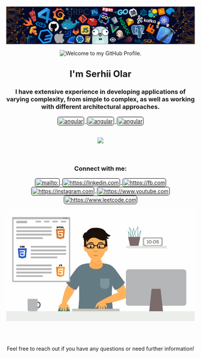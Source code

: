 <img align="center" src="https://raw.githubusercontent.com/seriy825/seriy825/main/h1.png" alt="" /></div>

<p align='center' style='margin: 16px 4px 8px;'>
    <img src="https://readme-typing-svg.herokuapp.com?font=Fira+Code&pause=1000&color=54A6FF&center=true&vCenter=true&multiline=true&width=710&height=70&lines=Welcome+to+my+GitHub+Profile" alt="Welcome to my GitHub Profile." />
</p>

<h1 align="center" style='margin: 32px 4px 8px; font-size: 24px;'>I'm Serhii Olar</h3>
<h3 align="center">I have extensive experience in developing applications of varying complexity, from simple to complex, as well as working with different architectural approaches.</h4>
<p align="center" style='margin: 16px 4px 32px;'>
        <a href="https://laravel.com" target="_blank" rel="noreferrer">
            <img src="https://github.com/marwin1991/profile-technology-icons/assets/25181517/afcf1c98-544e-41fb-bf44-edba5e62809a.png" alt="angular" width="80" height="80" style="background: #ffffff; border-radius: 5px; border: 1px solid #000000; margin: 0 2px; padding: 2px;" />
        </a>
  <a href="https://vuejs.org" target="_blank" rel="noreferrer">
            <img src="https://user-images.githubusercontent.com/25181517/117448124-a2da9800-af3e-11eb-85d2-bd1b69b65603.png" alt="angular" width="80" height="80" style="background: #ffffff; border-radius: 5px; border: 1px solid #000000; margin: 0 2px; padding: 2px;" />
        </a>
  <a href="#" target="_blank" rel="noreferrer">
            <img src="https://github-production-user-asset-6210df.s3.amazonaws.com/62091613/261395532-b40892ef-efb8-4b0e-a6b5-d1cfc2f3fc35.png" alt="angular" width="80" height="80" style="background: #ffffff; border-radius: 5px; border: 1px solid #000000; margin: 0 2px; padding: 2px;" />
        </a>
</p>
<p align="center">
    <a href="#">
        <img src="https://skillicons.dev/icons?i=alpinejs,aws,azure,babel,bash,bitbucket,bootstrap,cloudflare,css,docker,figma,firebase,git,github,gitlab,gulp,heroku,html,htmx,ai,instagram,js,jquery,kubernetes,less,linkedin,mysql,react,nextjs,nginx,npm,nuxtjs,php,pinia,postgres,postman,redis,ts,vuetify,webpack,yarn " />
    </a>
</p>

<br>
<h3 align='center'>Connect with me:</h3>
<p align='center' style='margin: 16px 4px 8px;'>
        <a href="mailto:" target="blank" rel="noreferrer">
            <img align="center" src="https://www.vectorlogo.zone/logos/gmail/gmail-icon.svg" alt="mailto:" height="50" width="50" style="background: #ffffff; border-radius: 5px; border: 1px solid #000000; margin: 0 2px; padding: 2px;" />
        </a>
        <a href="https://linkedin.com" target="blank" rel="noreferrer">
            <img align="center" src="https://www.vectorlogo.zone/logos/linkedin/linkedin-icon.svg" alt="https://linkedin.com" height="50" width="50" style="background: #ffffff; border-radius: 5px; border: 1px solid #000000; margin: 0 2px; padding: 2px;" />
        </a>
        <a href="https://fb.com" target="blank" rel="noreferrer">
            <img align="center" src="https://www.vectorlogo.zone/logos/facebook/facebook-official.svg" alt="https://fb.com" height="50" width="50" style="background: #ffffff; border-radius: 5px; border: 1px solid #000000; margin: 0 2px; padding: 2px;" />
        </a>
        <a href="https://instagram.com" target="blank" rel="noreferrer">
            <img align="center" src="https://www.vectorlogo.zone/logos/instagram/instagram-icon.svg" alt="https://instagram.com" height="50" width="50" style="background: #ffffff; border-radius: 5px; border: 1px solid #000000; margin: 0 2px; padding: 2px;" />
        </a>
        <a href="https://www.youtube.com" target="blank" rel="noreferrer">
            <img align="center" src="https://www.vectorlogo.zone/logos/youtube/youtube-icon.svg" alt="https://www.youtube.com" height="50" width="50" style="background: #ffffff; border-radius: 5px; border: 1px solid #000000; margin: 0 2px; padding: 2px;" />
        </a>
        <a href="https://www.leetcode.com" target="blank" rel="noreferrer">
            <img align="center" src="https://assets.leetcode.com/static_assets/public/icons/favicon-16x16.png" alt="https://www.leetcode.com" height="50" width="50" style="background: #ffffff; border-radius: 5px; border: 1px solid #000000; margin: 0 2px; padding: 2px;" />
        </a>
</p>

<p><img src="https://raw.githubusercontent.com/serhii-sv/serhii-sv/main/a1.gif" alt="" /></p>
<br><br>
<p align='center'>Feel free to reach out if you have any questions or need further information!</p>